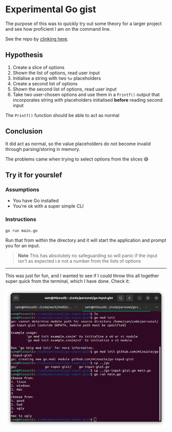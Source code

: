 # Experimental Go gist

The purpose of this was to quickly try out some theory for a larger project and see how proficient I am on the command line.

See the repo by [clinking here](https://github.com/MizouziE/go-input-gist/).

## Hypothesis

1. Create a slice of options
1. Shown the list of options, read user input
1. Initialise a string with two `%v` placeholders
1. Create a second list of options
1. Shown the second list of options, read user input
1. Take two user-chosen options and use them in a `Printf()` output that incorporates string with placeholders initialised **before** reading second input

The `Printf()` function should be able to act as normal

## Conclusion

It did act as normal, so the value placeholders do not become invalid through parsing/storing in memory.

The problems came when trying to select options from the slices 😅

## Try it for yourslef

### Assumptions

- You have Go installed
- You're ok with a super simple CLI

### Instructions

```sh
go run main.go
```

Run that from within the directory and it will start the application and prompt you for an input.

> **Note**
> This has absolutely no safeguarding so will panic if the input isn't as expected i.e not a number from the lists of options

---

This was just for fun, and I wanted to see if I could throw this all together super quick from the terminal, which I have done. Check it:

![screenshot of terminal commands](/go-gist.png)

